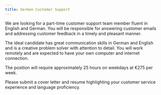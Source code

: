 ```yaml
---
title: German Customer Support
---
```

We are looking for a part-time customer support team member fluent in English and German. You will be responsible for answering customer emails and addressing customer feedback in a timely and pleasant manner.

The ideal candidate has great communication skills in German and English and is a creative problem solver with attention to detail. You will work remotely and are expected to have your own computer and internet connection.

The position will require approximately 25 hours on weekdays at €275 per week.

Please submit a cover letter and resume highlighting your customer service experience and language proficiency.
